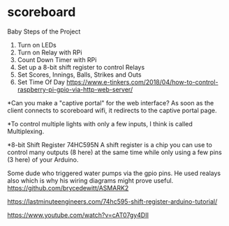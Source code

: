 # scoreboard
Baby Steps of the Project
1. Turn on LEDs
2. Turn on Relay with RPi
3. Count Down Timer with RPi
4. Set up a 8-bit shift register to control Relays
5. Set Scores, Innings, Balls, Strikes and Outs
6. Set Time Of Day
https://www.e-tinkers.com/2018/04/how-to-control-raspberry-pi-gpio-via-http-web-server/

*Can you make a "captive portal" for the web interface? As soon as the client connects to
scoreboard wifi, it redirects to the captive portal page.

*To control multiple lights with only a few inputs, I think is called Multiplexing.

*8-bit Shift Register 74HC595N
A shift register is a chip you can use to control many outputs (8 here) at the same time while only using a few pins (3 here) of your Arduino.

Some dude who triggered water pumps via the gpio pins. 
He used realays also which is why his wiring diagrams might prove useful. 
https://github.com/brycedewitt/ASMARK2

https://lastminuteengineers.com/74hc595-shift-register-arduino-tutorial/

https://www.youtube.com/watch?v=cAT07gy4DII
